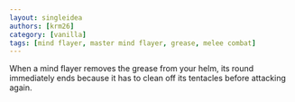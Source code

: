 ```yaml
---
layout: singleidea
authors: [krm26]
category: [vanilla]
tags: [mind flayer, master mind flayer, grease, melee combat]
---
```

When a mind flayer removes the grease from your helm, its round immediately ends
because it has to clean off its tentacles before attacking again.
